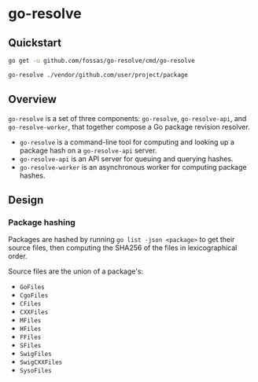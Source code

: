 # go-resolve

## Quickstart

```bash
go get -u github.com/fossas/go-resolve/cmd/go-resolve

go-resolve ./vendor/github.com/user/project/package
```

## Overview

`go-resolve` is a set of three components: `go-resolve`, `go-resolve-api`, and
`go-resolve-worker`, that together compose a Go package revision resolver.

- `go-resolve` is a command-line tool for computing and looking up a package
  hash on a `go-resolve-api` server.
- `go-resolve-api` is an API server for queuing and querying hashes.
- `go-resolve-worker` is an asynchronous worker for computing package hashes.

## Design

### Package hashing

Packages are hashed by running `go list -json <package>` to get their source
files, then computing the SHA256 of the files in lexicographical order.

Source files are the union of a package's:

- `GoFiles`
- `CgoFiles`
- `CFiles`
- `CXXFiles`
- `MFiles`
- `HFiles`
- `FFiles`
- `SFiles`
- `SwigFiles`
- `SwigCXXFiles`
- `SysoFiles`
